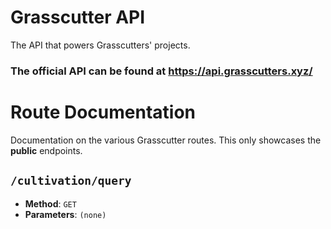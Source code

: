 # Grasscutter API
The API that powers Grasscutters' projects.

### The official API can be found at https://api.grasscutters.xyz/

# Route Documentation
Documentation on the various Grasscutter routes.
This only showcases the **public** endpoints.

## `/cultivation/query`
- **Method**: `GET`
- **Parameters**: `(none)`
